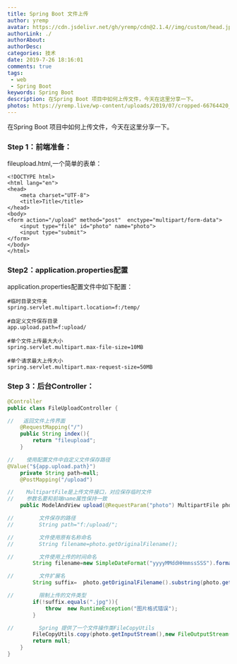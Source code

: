 ```yaml
---
title: Spring Boot 文件上传
author: yremp
avatar: https://cdn.jsdelivr.net/gh/yremp/cdn@2.1.4//img/custom/head.jpg
authorLink: ./
authorAbout: 
authorDesc: 
categories: 技术
date: 2019-7-26 18:16:01
comments: true
tags: 
 - web
 - Spring Boot
keywords: Spring Boot 
description: 在Spring Boot 项目中如何上传文件，今天在这里分享一下。
photos: https://yremp.live/wp-content/uploads/2019/07/cropped-66764420_p0.png
---
```

<!-- wp:paragraph -->
<p>在Spring Boot 项目中如何上传文件，今天在这里分享一下。</p>
<!-- /wp:paragraph -->

<!-- wp:heading {"level":3} -->
<h3>Step 1：前端准备：</h3>
<!-- /wp:heading -->

<!-- wp:paragraph -->
<p>fileupload.html,一个简单的表单：</p>
<!-- /wp:paragraph -->

<!-- wp:code -->
<pre class="wp-block-code"><code>&lt;!DOCTYPE html>
&lt;html lang="en">
&lt;head>
    &lt;meta charset="UTF-8">
    &lt;title>Title&lt;/title>
&lt;/head>
&lt;body>
&lt;form action="/upload" method="post"  enctype="multipart/form-data">
    &lt;input type="file" id="photo" name="photo">
    &lt;input type="submit">
&lt;/form>
&lt;/body>
&lt;/html></code></pre>
<!-- /wp:code -->

<!-- wp:heading {"level":3} -->
<h3>Step2：application.properties配置</h3>
<!-- /wp:heading -->

<!-- wp:paragraph -->
<p>application.properties配置文件中如下配置：</p>
<!-- /wp:paragraph -->

<!-- wp:code -->
<pre class="wp-block-code"><code>#临时目录文件夹
spring.servlet.multipart.location=f:/temp/

#自定义文件保存目录
app.upload.path=f:upload/

#单个文件上传最大大小
spring.servlet.multipart.max-file-size=10MB

#单个请求最大上传大小
spring.servlet.multipart.max-request-size=50MB</code></pre>
<!-- /wp:code -->

<!-- wp:heading {"level":3} -->
<h3>Step 3：后台Controller：</h3>
<!-- /wp:heading -->

<!-- wp:code -->
```java
@Controller
public class FileUploadController {

//   返回文件上传界面
    @RequestMapping("/")
    public String index(){
        return "fileupload";
    }

//    使用配置文件中自定义文件保存路径
@Value("${app.upload.path}")
    private String path=null;
    @PostMapping("/upload")

//    MultipartFile是上传文件接口，对应保存临时文件
//    参数名要和前端name属性保持一致
    public ModelAndView upload(@RequestParam("photo") MultipartFile photo) throws IOException {

//        文件保存的路径
//        String path="f:/upload/";

//        文件使用原有名称命名
//        String filename=photo.getOriginalFilename();

//        文件使用上传的时间命名
        String filename=new SimpleDateFormat("yyyyMMddHHmmssSSS").format(new Date());

//        文件扩展名
        String suffix=  photo.getOriginalFilename().substring(photo.getOriginalFilename().lastIndexOf("."));

//        限制上传的文件类型
        if(!suffix.equals(".jpg")){
            throw  new RuntimeException("图片格式错误");
        }

//        Spring 提供了一个文件操作类FileCopyUtils
        FileCopyUtils.copy(photo.getInputStream(),new FileOutputStream(path+filename+suffix));
        return null;
    }
}
```
<!-- /wp:code -->

<!-- wp:paragraph -->
<p></p>
<!-- /wp:paragraph -->